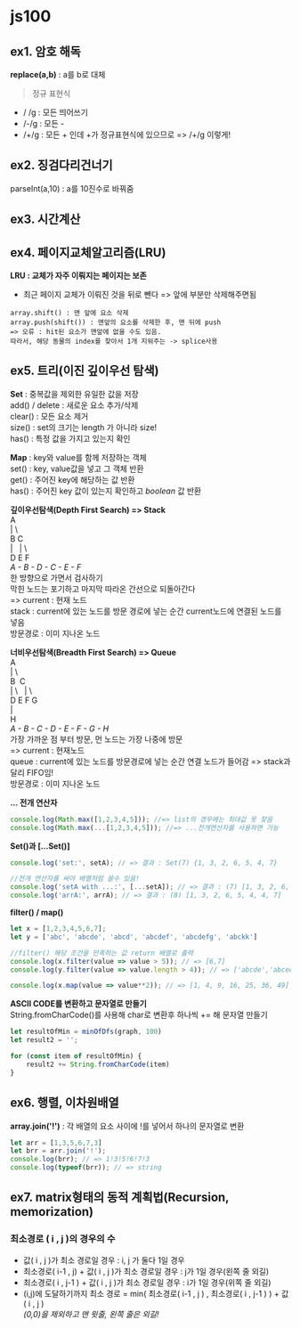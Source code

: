 # js100

## ex1. 암호 해독
**replace(a,b)** : a를 b로 대체

> 정규 표현식 
 - / /g : 모든 띄어쓰기
 - /-/g : 모든 -
 - /+/g : 모든 + 인데 +가 정규표현식에 있으므로 => /\+/g 이렇게!

## ex2. 징검다리건너기
parseInt(a,10) : a를 10진수로 바꿔줌

## ex3. 시간계산


## ex4. 페이지교체알고리즘(LRU)
**LRU : 교체가 자주 이뤄지는 페이지는 보존**
- 최근 페이지 교체가 이뤄진 것을 뒤로 뺀다 => 앞에 부분만 삭제해주면됨
```
array.shift() : 맨 앞에 요소 삭제
array.push(shift()) : 맨앞의 요소를 삭제한 후, 맨 뒤에 push
=> 오류 : hit된 요소가 맨앞에 없을 수도 있음.
따라서, 해당 동물의 index를 찾아서 1개 지워주는 -> splice사용
```

## ex5. 트리(이진 깊이우선 탐색)
**Set** : 중복값을 제외한 유일한 값을 저장  
add() / delete : 새로운 요소 추가/삭제  
clear() : 모든 요소 제거  
size() : set의 크기는 length 가 아니라 size!  
has() : 특정 값을 가지고 있는지 확인

**Map** : key와 value를 함께 저장하는 객체  
set() : key, value값을 넣고 그 객체 반환  
get() : 주어진 key에 해당하는 값 반환  
has() : 주어진 key 값이 있는지 확인하고 *boolean* 값 반환

**깊이우선탐색(Depth First Search) => Stack**  
A  
| \  
B C  
|&nbsp;&nbsp;&nbsp;| \  
D E F  
*A - B - D - C - E - F*  
한 방향으로 가면서 검사하기  
막힌 노드는 포기하고 마지막 따라온 간선으로 되돌아간다  
=>  current : 현재 노드  
    stack : current에 있는 노드를 방문 경로에 넣는 순간 current노드에 연결된 노드를 넣음  
    방문경로 : 이미 지나온 노드

**너비우선탐색(Breadth First Search) => Queue**  
A   
| \  
B &nbsp;C  
| \ &nbsp;&nbsp;| \  
D E F G  
|  
H  
*A - B - C - D - E - F - G - H*  
가장 가까운 점 부터 방문, 먼 노드는 가장 나중에 방문  
=>  current : 현재노드  
    queue : current에 있는 노드를 방문경로에 넣는 순간 연결 노드가 들어감 => stack과 달리 FIFO임!  
    방문경로 : 이미 지나온 노드

**... 전개 연산자**
```javascript
console.log(Math.max([1,2,3,4,5])); //=> list의 경우에는 최대값 못 찾음
console.log(Math.max(...[1,2,3,4,5])); //=> ...전개연산자를 사용하면 가능
```

**Set()과 [...Set()]**
```javascript
console.log('set:', setA); // => 결과 : Set(7) {1, 3, 2, 6, 5, 4, 7}

//전개 연산자를 써야 배열처럼 쓸수 있음!
console.log('setA with ...:', [...setA]); // => 결과 : (7) [1, 3, 2, 6, 5, 4, 7]
console.log('arrA:', arrA); // => 결과 : (8) [1, 3, 2, 6, 5, 4, 4, 7]
```

**filter() / map()**
```javascript
let x = [1,2,3,4,5,6,7];
let y = ['abc', 'abcde', 'abcd', 'abcdef', 'abcdefg', 'abckk']

//filter() 해당 조건을 만족하는 값 return 배열로 출력
console.log(x.filter(value => value > 5)); // => [6,7]
console.log(y.filter(value => value.length > 4)); // => ['abcde','abcedf','abcedfg','abckk']

console.log(x.map(value => value**2)); // => [1, 4, 9, 16, 25, 36, 49]
```

**ASCII CODE를 변환하고 문자열로 만들기**  
String.fromCharCode()를 사용해 char로 변환후 하나씩 += 해 문자열 만들기
```javascript
let resultOfMin = minOfDfs(graph, 100)
let result2 = '';

for (const item of resultOfMin) {
    result2 += String.fromCharCode(item)
}
```

## ex6. 행렬, 이차원배열
**array.join('!')** : 각 배열의 요소 사이에 !를 넣어서 하나의 문자열로 변환
```javascript
let arr = [1,3,5,6,7,3]
let brr = arr.join('!');
console.log(brr); // => 1!3!5!6!7!3
console.log(typeof(brr)); // => string
```

## ex7. matrix형태의 동적 계획법(Recursion, memorization)  
### 최소경로 ( i , j )의 경우의 수
- 값( i , j )가 최소 경로일 경우 : i, j 가 둘다 1일 경우  
- 최소경로( i-1 , j) + 값( i , j )가 최소 경로일 경우 : j가 1일 경우(왼쪽 줄 외길)  
- 최소경로( i , j-1 ) + 값( i , j )가 최소 경로일 경우 : i가 1일 경우(위쪽 줄 외길)
- (i,j)에 도달하기까지 최소 경로 = min( 최소경로( i-1 , j ) , 최소경로( i , j-1 ) ) + 값( i , j )  
*(0,0)을 제외하고 맨 윗줄, 왼쪽 줄은 외길!*

